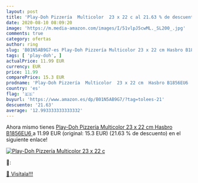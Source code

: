 ```yaml
---
layout: post
title: 'Play-Doh Pizzería  Multicolor  23 x 22 c al 21.63 % de descuento'
date: 2020-08-10 08:09:20
image: 'https://m.media-amazon.com/images/I/51vlpJ5cwML._SL200_.jpg'
comments: true
category: ofertas
author: ring
slug: 'B01N5AB9G7-es Play-Doh Pizzería Multicolor 23 x 22 cm Hasbro B1856EU6'
tags: [ 'play-doh', ]
actualPrice: 11.99 EUR
currency: EUR
price: 11.99
comparePrice: 15.3 EUR
prodname: 'Play-Doh Pizzería  Multicolor  23 x 22 cm  Hasbro B1856EU6 '
country: 'es'
flag: '🇪🇸'
buyurl: 'https://www.amazon.es/dp/B01N5AB9G7/?tag=tolees-21'
descuento: '21.63'
average: '12.993333333333332'
---
```


Ahora mismo tienes [Play-Doh Pizzería  Multicolor  23 x 22 cm  Hasbro B1856EU6 ](https://www.amazon.es/dp/B01N5AB9G7/?tag=tolees-21) a 11.99 EUR (original: 15.3 EUR) (21.63 %  de descuento) en el siguiente enlace!

[![Play-Doh Pizzería  Multicolor  23 x 22 c](https://m.media-amazon.com/images/I/51vlpJ5cwML._SL200_.jpg)](https://www.amazon.es/dp/B01N5AB9G7/?tag=tolees-21)

🔎:


[🛒 Visítala!!!](https://www.amazon.es/dp/B01N5AB9G7/?tag=tolees-21)

